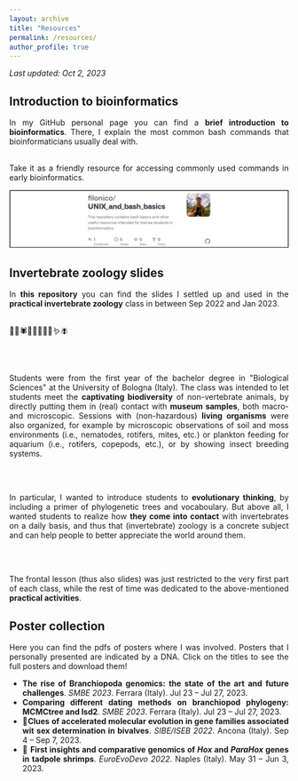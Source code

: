 ```yaml
---
layout: archive
title: "Resources"
permalink: /resources/
author_profile: true
---
```


*Last updated: Oct 2, 2023*

## Introduction to bioinformatics

<div style="text-align: justify">
In my GitHub personal page you can find a <b><a ref ="https://github.com/filonico/UNIX_and_bash_basics">brief introduction to bioinformatics</a></b>. There, I explain the most common bash commands that bioinformaticians usually deal with.
      
<br />
<br />

Take it as a friendly resource for accessing commonly used commands in early bioinformatics.
</div>

[![bash github tutorial](/images/bashTutorial_preview.png)](https://github.com/filonico/UNIX_and_bash_basics)


## Invertebrate zoology slides

<div style="text-align: justify">
In <b><a ref="https://drive.google.com/drive/folders/1Vz8-VQQ6qxYCR_4ogqrV-s6o9-4FaFsh?usp=sharing">this repository</a></b> you can find the slides I settled up and used in the <b>practical invertebrate zoology</b> class in between Sep 2022 and Jan 2023.
      
<br />
<br />

🪸🐙🕷️🦑🦪🦂🐌🐜🪱🪰
      
<br />
<br />

Students were from the first year of the bachelor degree in "Biological Sciences" at the University of Bologna (Italy). The class was intended to let students meet the <b>captivating biodiversity</b> of non-vertebrate animals, by directly putting them in (real) contact with <b>museum samples</b>, both macro- and microscopic. Sessions with (non-hazardous) <b>living organisms</b> were also organized, for example by microscopic observations of soil and moss environments (i.e., nematodes, rotifers, mites, etc.) or plankton feeding for aquarium (i.e., rotifers, copepods, etc.), or by showing insect breeding systems.
      
<br />
<br />

In particular, I wanted to introduce students to <b>evolutionary thinking</b>, by including a primer of phylogenetic trees and vocaboulary. But above all, I wanted students to realize how <b>they come into contact</b> with invertebrates on a daily basis, and thus that (invertebrate) zoology is a concrete subject and can help people to better appreciate the world around them.
      
<br />
<br />

The frontal lesson (thus also slides) was just restricted to the very first part of each class, while the rest of time was dedicated to the above-mentioned <b>practical activities</b>.

</div>

## Poster collection

<div style="text-align: justify">
Here you can find the pdfs of posters where I was involved. Posters that I personally presented are indicated by a DNA. Click on the titles to see the full posters and download them!

<ul>
<li><b><a ref="https://www.dropbox.com/scl/fi/ow656z01n0angxgva9mi6/poster_genomeStasis_branchiopoda.png?rlkey=h8ft56bko507ifu4onv5zvzgy&dl=0">The rise of Branchiopoda genomics: the state of the art and future challenges</a></b>. <i>SMBE 2023</i>. Ferrara (Italy). Jul 23 – Jul 27, 2023.</li>

<li><b><a ref="https://www.dropbox.com/scl/fi/prgmeklrss49mmag6ektg/poster_MCMCtree_branchiopoda.png?rlkey=pagr87kmh4wnnaajiuerd19y6&dl=0">Comparing different dating methods on branchiopod phylogeny: MCMCtree and lsd2</a></b>. <i>SMBE 2023</i>. Ferrara (Italy). Jul 23 – Jul 27, 2023.</li>

<li>🧬<b><a ref="https://www.dropbox.com/s/mnnv02fmke5gzum/poster_SRG_bivalvia.png?dl=0">Clues of accelerated molecular evolution in gene families associated wit sex determination in bivalves</a></b>. <i>SIBE/ISEB 2022</i>. Ancona (Italy). Sep 4 – Sep 7, 2023.

<li>🧬 <b><a ref="https://www.dropbox.com/s/801icyhy6pjq7l6/poster_HPHG_branchiopoda.png?dl=0">First insights and comparative genomics of <i>Hox</i> and <i>ParaHox</i> genes in tadpole shrimps</a></b>. <i>EuroEvoDevo 2022</i>. Naples (Italy). May 31 – Jun 3, 2023.
</ul>
</div>